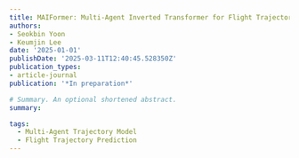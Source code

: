 ```yaml
---
title: MAIFormer: Multi-Agent Inverted Transformer for Flight Trajectory Prediction
authors:
- Seokbin Yoon
- Keumjin Lee
date: '2025-01-01'
publishDate: '2025-03-11T12:40:45.528350Z'
publication_types:
- article-journal
publication: '*In preparation*'

# Summary. An optional shortened abstract.
summary:

tags:
  - Multi-Agent Trajectory Model
  - Flight Trajectory Prediction
---
```

